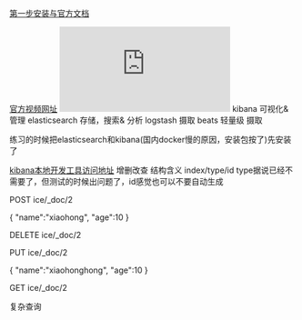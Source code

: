 [第一步安装与官方文档](https://mp.csdn.net/postedit/95592237)

[官方视频网址](https://www.elastic.co/cn/webinars/getting-started-elasticsearch?baymax=default&elektra=docs&storm=top-video)
![图1](https://www.elastic.co/guide/en/elasticsearch/reference/current/docker.html)
kibana 可视化&管理
elasticsearch 存储，搜索& 分析
logstash 摄取
beats 轻量级 摄取

练习的时候把elasticsearch和kibana(国内docker慢的原因，安装包按了)先安装了

[kibana本地开发工具访问地址](http://localhost:5601/app/kibana#/dev_tools/console?_g=())
增删改查
结构含义 index/type/id
type据说已经不需要了，但测试的时候出问题了，id感觉也可以不要自动生成

POST ice/_doc/2

{
  "name":"xiaohong",
  "age":10
}

DELETE ice/_doc/2

PUT ice/_doc/2

{
  "name":"xiaohonghong",
  "age":10
}

GET ice/_doc/2

复杂查询




